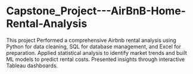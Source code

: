 # Capstone_Project---AirBnB-Home-Rental-Analysis
This project Performed a comprehensive Airbnb rental analysis using Python for data cleaning, SQL for database management, and Excel for preparation. Applied statistical analysis to identify market trends and built ML models to predict rental costs. Presented insights through interactive Tableau dashboards.
